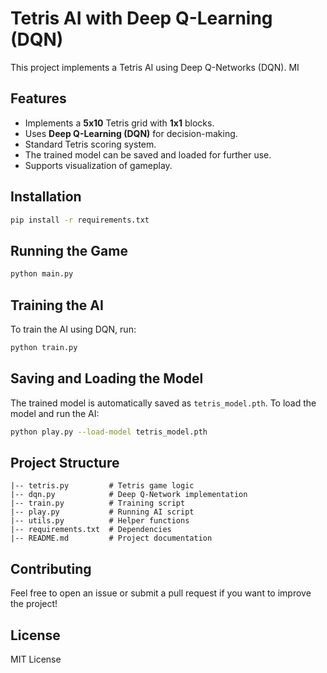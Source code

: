 # Tetris AI with Deep Q-Learning (DQN)

This project implements a Tetris AI using Deep Q-Networks (DQN). MI

## Features

- Implements a **5x10** Tetris grid with **1x1** blocks.
- Uses **Deep Q-Learning (DQN)** for decision-making.
- Standard Tetris scoring system.
- The trained model can be saved and loaded for further use.
- Supports visualization of gameplay.

## Installation

```bash
pip install -r requirements.txt
```

## Running the Game

```bash
python main.py
```

## Training the AI

To train the AI using DQN, run:

```bash
python train.py
```

## Saving and Loading the Model

The trained model is automatically saved as `tetris_model.pth`. To load the model and run the AI:

```bash
python play.py --load-model tetris_model.pth
```

## Project Structure

```
|-- tetris.py         # Tetris game logic
|-- dqn.py            # Deep Q-Network implementation
|-- train.py          # Training script
|-- play.py           # Running AI script
|-- utils.py          # Helper functions
|-- requirements.txt  # Dependencies
|-- README.md         # Project documentation
```

## Contributing

Feel free to open an issue or submit a pull request if you want to improve the project!

## License

MIT License

